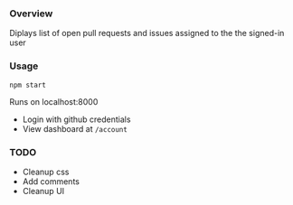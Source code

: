 ### Overview

Diplays list of open pull requests and issues assigned to the the signed-in user

### Usage
```
npm start
```

Runs on localhost:8000

 * Login with github credentials
 * View dashboard at `/account`

### TODO
 * Cleanup css
 * Add comments
 * Cleanup UI